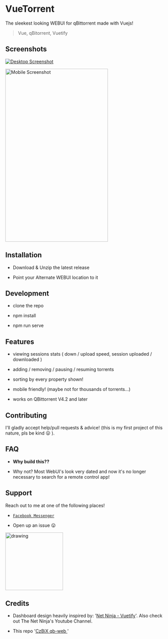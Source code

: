 # VueTorrent

The sleekest looking WEBUI for qBittorrent made with Vuejs!

> Vue, qBitorrent, Vuetify

## Screenshots

<p  align="center">

<a  href="https://i.imgur.com/vPBcrK4.png"><img  src="https://i.imgur.com/vPBcrK4.png"  title="Desktop"  alt="Desktop Screenshot" ></a>

</p>

<p  align="center">

<a  href="https://i.imgur.com/SUOEyy9.png"><img  src="https://i.imgur.com/SUOEyy9.png"  title="Mobile"  alt="Mobile Screenshot"  width="320"  height="540"></a>

</p>

## Installation

-   Download & Unzip the latest release

-   Point your Alternate WEBUI location to it

## Development

-   clone the repo

-   npm install

-   npm run serve

## Features

-   viewing sessions stats ( down / upload speed, session uploaded / downloaded )
-   adding / removing / pausing / resuming torrents

-   sorting by every property shown!

*   mobile friendly! (maybe not for thousands of torrents...)

-   works on QBittorrent V4.2 and later

## Contributing

I'll gladly accept help/pull requests & advice! (this is my first project of this nature, pls be kind 😛 ).

## FAQ

-   **Why build this??**

*   Why not? Most WebUI's look very dated and now it's no longer necessary to search for a remote control app!

## Support

Reach out to me at one of the following places!

-   <a  href="https://m.me/WijnsDaan"  target="_blank">`Facebook Messenger`</a>

*   Open up an issue 😛

[<img src="https://cdn.buymeacoffee.com/buttons/lato-blue.png" alt="drawing" width="180"/>](https://www.buymeacoffee.com/wdaan 'Buy me a coffee')

## Credits

-   Dashboard design heavily inspired by: '[Net Ninja - Vuetify](https://github.com/iamshaunjp/vuetify-playlist)'.
    Also check out The Net Ninja's Youtube Channel.

*   This repo '[CzBiX qb-web ](https://github.com/CzBiX/qb-web)'